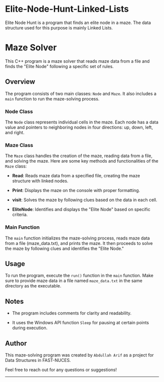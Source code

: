 # Elite-Node-Hunt-Linked-Lists
Elite Node Hunt is a program that finds an elite node in a maze. The data structure used for this purpose is mainly Linked Lists.
# Maze Solver

This C++ program is a maze solver that reads maze data from a file and finds the "Elite Node" following a specific set of rules.

## Overview

The program consists of two main classes: `Node` and `Maze`. It also includes a `main` function to run the maze-solving process.

### Node Class

The `Node` class represents individual cells in the maze. Each node has a data value and pointers to neighboring nodes in four directions: up, down, left, and right.

### Maze Class

The `Maze` class handles the creation of the maze, reading data from a file, and solving the maze. Here are some key methods and functionalities of the `Maze` class:

- **Read**: Reads maze data from a specified file, creating the maze structure with linked nodes.

- **Print**: Displays the maze on the console with proper formatting.

- **visit**: Solves the maze by following clues based on the data in each cell.

- **EliteNode**: Identifies and displays the "Elite Node" based on specific criteria.

### Main Function

The `main` function initializes the maze-solving process, reads maze data from a file (maze_data.txt), and prints the maze. It then proceeds to solve the maze by following clues and identifies the "Elite Node."

## Usage

To run the program, execute the `run()` function in the `main` function. Make sure to provide maze data in a file named `maze_data.txt` in the same directory as the executable.

## Notes

- The program includes comments for clarity and readability.

- It uses the Windows API function `Sleep` for pausing at certain points during execution.

## Author

This maze-solving program was created by `Abdullah Arif` as a project for Data Structures in FAST-NUCES. 

Feel free to reach out for any questions or suggestions!

---

